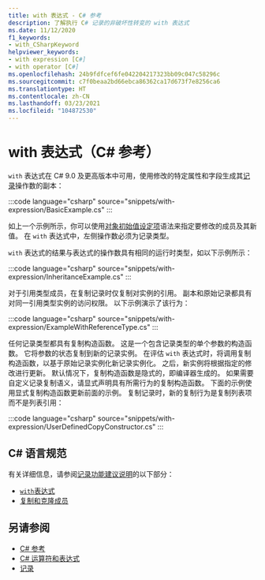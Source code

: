 ```yaml
---
title: with 表达式 - C# 参考
description: 了解执行 C# 记录的非破坏性转变的 with 表达式
ms.date: 11/12/2020
f1_keywords:
- with_CSharpKeyword
helpviewer_keywords:
- with expression [C#]
- with operator [C#]
ms.openlocfilehash: 24b9fdfcef6fe042204217323bb09c047c58296c
ms.sourcegitcommit: c7f0beaa2bd66ebca86362ca17d673f7e8256ca6
ms.translationtype: HT
ms.contentlocale: zh-CN
ms.lasthandoff: 03/23/2021
ms.locfileid: "104872530"
---
```

# <a name="with-expression-c-reference"></a>with 表达式（C# 参考）

`with` 表达式在 C# 9.0 及更高版本中可用，使用修改的特定属性和字段生成其[记录](../builtin-types/record.md)操作数的副本：

:::code language="csharp" source="snippets/with-expression/BasicExample.cs" :::

如上一个示例所示，你可以使用[对象初始值设定项](../../programming-guide/classes-and-structs/object-and-collection-initializers.md)语法来指定要修改的成员及其新值。 在 `with` 表达式中，左侧操作数必须为记录类型。

`with` 表达式的结果与表达式的操作数具有相同的运行时类型，如以下示例所示：

:::code language="csharp" source="snippets/with-expression/InheritanceExample.cs" :::

对于引用类型成员，在复制记录时仅复制对实例的引用。 副本和原始记录都具有对同一引用类型实例的访问权限。 以下示例演示了该行为：

:::code language="csharp" source="snippets/with-expression/ExampleWithReferenceType.cs" :::

任何记录类型都具有复制构造函数。 这是一个包含记录类型的单个参数的构造函数。 它将参数的状态复制到新的记录实例。 在评估 `with` 表达式时，将调用复制构造函数，以基于原始记录实例化新记录实例化。 之后，新实例将根据指定的修改进行更新。 默认情况下，复制构造函数是隐式的，即编译器生成的。 如果需要自定义记录复制语义，请显式声明具有所需行为的复制构造函数。 下面的示例使用显式复制构造函数更新前面的示例。 复制记录时，新的复制行为是复制列表项而不是列表引用：

:::code language="csharp" source="snippets/with-expression/UserDefinedCopyConstructor.cs" :::

## <a name="c-language-specification"></a>C# 语言规范

有关详细信息，请参阅[记录功能建议说明](~/_csharplang/proposals/csharp-9.0/records.md)的以下部分：

- [`with`表达式](~/_csharplang/proposals/csharp-9.0/records.md#with-expression)
- [复制和克隆成员](~/_csharplang/proposals/csharp-9.0/records.md#copy-and-clone-members)

## <a name="see-also"></a>另请参阅

- [C# 参考](../index.md)
- [C# 运算符和表达式](index.md)
- [记录](../builtin-types/record.md)

